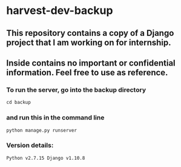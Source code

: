 # harvest-dev-backup

## This repository contains a copy of a Django project that I am working on for internship.
## Inside contains no important or confidential information. Feel free to use as reference.

### To run the server, go into the backup directory

` cd backup `

### and run this in the command line

` python manage.py runserver `

### Version details:
`
Python v2.7.15
Django v1.10.8
`